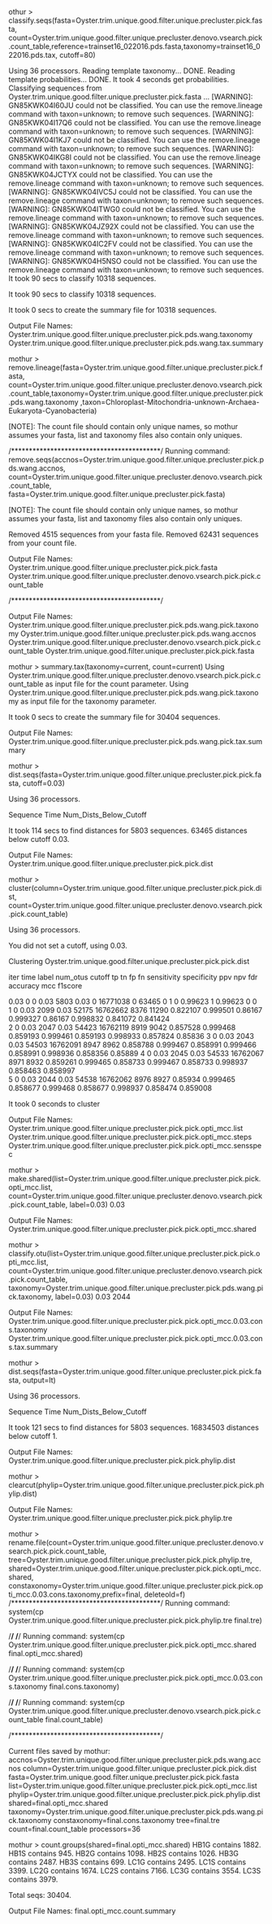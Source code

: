 othur > classify.seqs(fasta=Oyster.trim.unique.good.filter.unique.precluster.pick.fasta, count=Oyster.trim.unique.good.filter.unique.precluster.denovo.vsearch.pick.count_table,reference=trainset16_022016.pds.fasta,taxonomy=trainset16_022016.pds.tax, cutoff=80)

Using 36 processors.
Reading template taxonomy...     DONE.
Reading template probabilities...     DONE.
It took 4 seconds get probabilities.
Classifying sequences from Oyster.trim.unique.good.filter.unique.precluster.pick.fasta ...
[WARNING]: GN85KWK04I60JU could not be classified. You can use the remove.lineage command with taxon=unknown; to remove such sequences.
[WARNING]: GN85KWK04I17Q6 could not be classified. You can use the remove.lineage command with taxon=unknown; to remove such sequences.
[WARNING]: GN85KWK04I1KJ7 could not be classified. You can use the remove.lineage command with taxon=unknown; to remove such sequences.
[WARNING]: GN85KWK04IKG8I could not be classified. You can use the remove.lineage command with taxon=unknown; to remove such sequences.
[WARNING]: GN85KWK04JCTYX could not be classified. You can use the remove.lineage command with taxon=unknown; to remove such sequences.
[WARNING]: GN85KWK04IVC5J could not be classified. You can use the remove.lineage command with taxon=unknown; to remove such sequences.
[WARNING]: GN85KWK04ITWG0 could not be classified. You can use the remove.lineage command with taxon=unknown; to remove such sequences.
[WARNING]: GN85KWK04JZ92X could not be classified. You can use the remove.lineage command with taxon=unknown; to remove such sequences.
[WARNING]: GN85KWK04IC2FV could not be classified. You can use the remove.lineage command with taxon=unknown; to remove such sequences.
[WARNING]: GN85KWK04H5NSO could not be classified. You can use the remove.lineage command with taxon=unknown; to remove such sequences.
It took 90 secs to classify 10318 sequences.


It took 90 secs to classify 10318 sequences.


It took 0 secs to create the summary file for 10318 sequences.


Output File Names: 
Oyster.trim.unique.good.filter.unique.precluster.pick.pds.wang.taxonomy
Oyster.trim.unique.good.filter.unique.precluster.pick.pds.wang.tax.summary


mothur > remove.lineage(fasta=Oyster.trim.unique.good.filter.unique.precluster.pick.fasta, count=Oyster.trim.unique.good.filter.unique.precluster.denovo.vsearch.pick.count_table,taxonomy=Oyster.trim.unique.good.filter.unique.precluster.pick.pds.wang.taxonomy ,taxon=Chloroplast-Mitochondria-unknown-Archaea-Eukaryota-Cyanobacteria)

[NOTE]: The count file should contain only unique names, so mothur assumes your fasta, list and taxonomy files also contain only uniques.


/******************************************/
Running command: remove.seqs(accnos=Oyster.trim.unique.good.filter.unique.precluster.pick.pds.wang.accnos, count=Oyster.trim.unique.good.filter.unique.precluster.denovo.vsearch.pick.count_table, fasta=Oyster.trim.unique.good.filter.unique.precluster.pick.fasta)

[NOTE]: The count file should contain only unique names, so mothur assumes your fasta, list and taxonomy files also contain only uniques.

Removed 4515 sequences from your fasta file.
Removed 62431 sequences from your count file.

Output File Names: 
Oyster.trim.unique.good.filter.unique.precluster.pick.pick.fasta
Oyster.trim.unique.good.filter.unique.precluster.denovo.vsearch.pick.pick.count_table

/******************************************/

Output File Names:
Oyster.trim.unique.good.filter.unique.precluster.pick.pds.wang.pick.taxonomy
Oyster.trim.unique.good.filter.unique.precluster.pick.pds.wang.accnos
Oyster.trim.unique.good.filter.unique.precluster.denovo.vsearch.pick.pick.count_table
Oyster.trim.unique.good.filter.unique.precluster.pick.pick.fasta


mothur > summary.tax(taxonomy=current, count=current)
Using Oyster.trim.unique.good.filter.unique.precluster.denovo.vsearch.pick.pick.count_table as input file for the count parameter.
Using Oyster.trim.unique.good.filter.unique.precluster.pick.pds.wang.pick.taxonomy as input file for the taxonomy parameter.

It took 0 secs to create the summary file for 30404 sequences.


Output File Names: 
Oyster.trim.unique.good.filter.unique.precluster.pick.pds.wang.pick.tax.summary


mothur > dist.seqs(fasta=Oyster.trim.unique.good.filter.unique.precluster.pick.pick.fasta, cutoff=0.03)

Using 36 processors.

Sequence	Time	Num_Dists_Below_Cutoff

It took 114 secs to find distances for 5803 sequences. 63465 distances below cutoff 0.03.


Output File Names: 
Oyster.trim.unique.good.filter.unique.precluster.pick.pick.dist


mothur > cluster(column=Oyster.trim.unique.good.filter.unique.precluster.pick.pick.dist, count=Oyster.trim.unique.good.filter.unique.precluster.denovo.vsearch.pick.pick.count_table)

Using 36 processors.

You did not set a cutoff, using 0.03.

Clustering Oyster.trim.unique.good.filter.unique.precluster.pick.pick.dist


iter	time	label	num_otus	cutoff	tp	tn	fp	fn	sensitivity	specificity	ppv	npv	fdr	accuracy	mcc	f1score

0.03
0	0	0.03	5803	0.03	0	16771038	0	63465	0	1	0	0.99623	1	0.99623	0	0	
1	0	0.03	2099	0.03	52175	16762662	8376	11290	0.822107	0.999501	0.86167	0.999327	0.86167	0.998832	0.841072	0.841424	
2	0	0.03	2047	0.03	54423	16762119	8919	9042	0.857528	0.999468	0.859193	0.999461	0.859193	0.998933	0.857824	0.85836	
3	0	0.03	2043	0.03	54503	16762091	8947	8962	0.858788	0.999467	0.858991	0.999466	0.858991	0.998936	0.858356	0.85889	
4	0	0.03	2045	0.03	54533	16762067	8971	8932	0.859261	0.999465	0.858733	0.999467	0.858733	0.998937	0.858463	0.858997	
5	0	0.03	2044	0.03	54538	16762062	8976	8927	0.85934	0.999465	0.858677	0.999468	0.858677	0.998937	0.858474	0.859008	


It took 0 seconds to cluster

Output File Names: 
Oyster.trim.unique.good.filter.unique.precluster.pick.pick.opti_mcc.list
Oyster.trim.unique.good.filter.unique.precluster.pick.pick.opti_mcc.steps
Oyster.trim.unique.good.filter.unique.precluster.pick.pick.opti_mcc.sensspec


mothur > make.shared(list=Oyster.trim.unique.good.filter.unique.precluster.pick.pick.opti_mcc.list, count=Oyster.trim.unique.good.filter.unique.precluster.denovo.vsearch.pick.pick.count_table, label=0.03)
0.03

Output File Names: 
Oyster.trim.unique.good.filter.unique.precluster.pick.pick.opti_mcc.shared


mothur > classify.otu(list=Oyster.trim.unique.good.filter.unique.precluster.pick.pick.opti_mcc.list, count=Oyster.trim.unique.good.filter.unique.precluster.denovo.vsearch.pick.pick.count_table, taxonomy=Oyster.trim.unique.good.filter.unique.precluster.pick.pds.wang.pick.taxonomy, label=0.03)
0.03	2044

Output File Names: 
Oyster.trim.unique.good.filter.unique.precluster.pick.pick.opti_mcc.0.03.cons.taxonomy
Oyster.trim.unique.good.filter.unique.precluster.pick.pick.opti_mcc.0.03.cons.tax.summary


mothur > dist.seqs(fasta=Oyster.trim.unique.good.filter.unique.precluster.pick.pick.fasta, output=lt)

Using 36 processors.

Sequence	Time	Num_Dists_Below_Cutoff

It took 121 secs to find distances for 5803 sequences. 16834503 distances below cutoff 1.


Output File Names: 
Oyster.trim.unique.good.filter.unique.precluster.pick.pick.phylip.dist


mothur > clearcut(phylip=Oyster.trim.unique.good.filter.unique.precluster.pick.pick.phylip.dist)

Output File Names: 
Oyster.trim.unique.good.filter.unique.precluster.pick.pick.phylip.tre


mothur > rename.file(count=Oyster.trim.unique.good.filter.unique.precluster.denovo.vsearch.pick.pick.count_table, tree=Oyster.trim.unique.good.filter.unique.precluster.pick.pick.phylip.tre, shared=Oyster.trim.unique.good.filter.unique.precluster.pick.pick.opti_mcc.shared, constaxonomy=Oyster.trim.unique.good.filter.unique.precluster.pick.pick.opti_mcc.0.03.cons.taxonomy,prefix=final, deleteold=f)
/******************************************/
Running command: system(cp Oyster.trim.unique.good.filter.unique.precluster.pick.pick.phylip.tre final.tre)

/******************************************/
/******************************************/
Running command: system(cp Oyster.trim.unique.good.filter.unique.precluster.pick.pick.opti_mcc.shared final.opti_mcc.shared)

/******************************************/
/******************************************/
Running command: system(cp Oyster.trim.unique.good.filter.unique.precluster.pick.pick.opti_mcc.0.03.cons.taxonomy final.cons.taxonomy)

/******************************************/
/******************************************/
Running command: system(cp Oyster.trim.unique.good.filter.unique.precluster.denovo.vsearch.pick.pick.count_table final.count_table)

/******************************************/

Current files saved by mothur:
accnos=Oyster.trim.unique.good.filter.unique.precluster.pick.pds.wang.accnos
column=Oyster.trim.unique.good.filter.unique.precluster.pick.pick.dist
fasta=Oyster.trim.unique.good.filter.unique.precluster.pick.pick.fasta
list=Oyster.trim.unique.good.filter.unique.precluster.pick.pick.opti_mcc.list
phylip=Oyster.trim.unique.good.filter.unique.precluster.pick.pick.phylip.dist
shared=final.opti_mcc.shared
taxonomy=Oyster.trim.unique.good.filter.unique.precluster.pick.pds.wang.pick.taxonomy
constaxonomy=final.cons.taxonomy
tree=final.tre
count=final.count_table
processors=36

mothur > count.groups(shared=final.opti_mcc.shared)
HB1G contains 1882.
HB1S contains 945.
HB2G contains 1098.
HB2S contains 1026.
HB3G contains 2487.
HB3S contains 699.
LC1G contains 2495.
LC1S contains 3399.
LC2G contains 1674.
LC2S contains 7166.
LC3G contains 3554.
LC3S contains 3979.

Total seqs: 30404.

Output File Names: 
final.opti_mcc.count.summary
